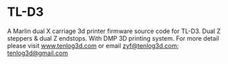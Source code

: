 # TL-D3
A Marlin dual X carriage 3d printer firmware source code for TL-D3.
Dual Z steppers & dual Z endstops.
With DMP 3D printing system.
For more detail please visit www.tenlog3d.com or email zyf@tenlog3d.com; tenlog3d@gmail.com
